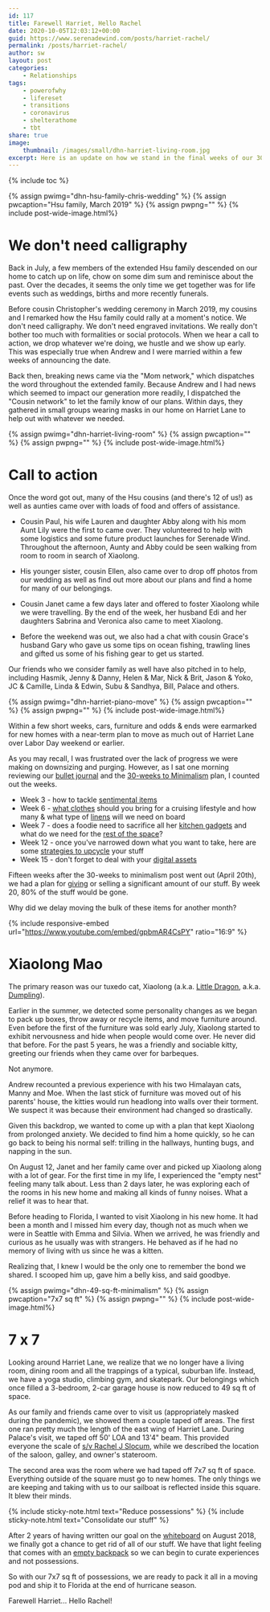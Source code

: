 ```yaml
---
id: 117
title: Farewell Harriet, Hello Rachel
date: 2020-10-05T12:03:12+00:00
guid: https://www.serenadewind.com/posts/harriet-rachel/
permalink: /posts/harriet-rachel/
author: sw
layout: post
categories:
    - Relationships
tags:
    - powerofwhy
    - lifereset
    - transitions
    - coronavirus
    - shelterathome
    - tbt
share: true
image:
    thumbnail: /images/small/dhn-harriet-living-room.jpg 
excerpt: Here is an update on how we stand in the final weeks of our 30-weeks to minimalism initiative. 
---
```

{% include toc %}

{% assign pwimg="dhn-hsu-family-chris-wedding" %}
{% assign pwcaption="Hsu family, March 2019" %}
{% assign pwpng="" %}
{% include post-wide-image.html%}

# We don't need calligraphy

Back in July, a few members of the extended Hsu family descended on our home to catch up on life, chow on some dim sum and reminisce about the past. Over the decades, it seems the only time we get together was for life events such as weddings, births and more recently funerals. 

Before cousin Christopher's wedding ceremony in March 2019, my cousins and I remarked how the Hsu family could rally at a moment's notice. We don't need calligraphy. We don't need engraved invitations. We really don't bother too much with formalities or social protocols. When we hear a call to action, we drop whatever we're doing, we hustle and we show up early. This was especially true when Andrew and I were married within a few weeks of announcing the date.

Back then, breaking news came via the "Mom network," which dispatches the word throughout the extended family. Because Andrew and I had news which seemed to impact our generation more readily, I dispatched the "Cousin network" to let the family know of our plans. Within days, they gathered in small groups wearing masks in our home on Harriet Lane to help out with whatever we needed.

{% assign pwimg="dhn-harriet-living-room" %}
{% assign pwcaption="" %}
{% assign pwpng="" %}
{% include post-wide-image.html%}

# Call to action 

Once the word got out, many of the Hsu cousins (and there's 12 of us!) as well as aunties came over with loads of food and offers of assistance. 

 - Cousin Paul, his wife Lauren and daughter Abby along with his mom Aunt Lily were the first to came over. They volunteered to help with some logistics and some future product launches for Serenade Wind. Throughout the afternoon, Aunty and Abby could be seen walking from room to room in search of Xiaolong.

 - His younger sister, cousin Ellen, also came over to drop off photos from our wedding as well as find out more about our plans and find a home for many of our belongings. 

 - Cousin Janet came a few days later and offered to foster Xiaolong while we were travelling. By the end of the week, her husband Edi and her daughters Sabrina and Veronica also came to meet Xiaolong.

 - Before the weekend was out, we also had a chat with cousin Grace's husband Gary who gave us some tips on ocean fishing, trawling lines and gifted us some of his fishing gear to get us started. 

Our friends who we consider family as well have also pitched in to help, including Hasmik, Jenny & Danny, Helen & Mar, Nick & Brit, Jason & Yoko, JC & Camille, Linda & Edwin, Subu & Sandhya, Bill, Palace and others. 

{% assign pwimg="dhn-harriet-piano-move" %}
{% assign pwcaption="" %}
{% assign pwpng="" %}
{% include post-wide-image.html%}

Within a few short weeks, cars, furniture and odds & ends were earmarked for new homes with a near-term plan to move as much out of Harriet Lane over Labor Day weekend or earlier.

As you may recall, I was frustrated over the lack of progress we were making on downsizing and purging. However, as I sat one morning reviewing our [bullet journal](/posts/eye-of-the-storm/) and the [30-weeks to Minimalism](/posts/30-weeks-to-minimalism/) plan, I counted out the weeks. 

 - Week 3 - how to tackle [sentimental items](/posts/throw-back/)
 - Week 6 - [what clothes](posts/packing-light/) should you bring for a cruising lifestyle and how many & what type of [linens](/posts/boat-head/) will we need on board 
 - Week 7 - does a foodie need to sacrifice all her [kitchen gadgets](/posts/sea-foodie/) and what do we need for the [rest of the space](/posts/sea-foodie/)?
 - Week 12 - once you've narrowed down what you want to take, here are some [strategies to upcycle](/posts/matching-gifts/) your stuff
 - Week 15 - don't forget to deal with your [digital assets](/posts/shutterbug/)

Fifteen weeks after the 30-weeks to minimalism post went out (April 20th), we had a plan for [giving](/posts/matching-gifts/) or selling a significant amount of our stuff. By week 20, 80% of the stuff would be gone. 

Why did we delay moving the bulk of these items for another month? 

{% include responsive-embed url="https://www.youtube.com/embed/gpbmAR4CsPY" ratio="16:9" %}

# Xiaolong Mao

The primary reason was our tuxedo cat, Xiaolong (a.k.a. [Little Dragon](https://bruceleefoundation.org/littledragons/), a.k.a. [Dumpling](https://en.wikipedia.org/wiki/Xiaolongbao)). 

Earlier in the summer, we detected some personality changes as we began to pack up boxes, throw away or recycle items, and move furniture around. Even before the first of the furniture was sold early July, Xiaolong started to exhibit nervousness and hide when people would come over. He never did that before. For the past 5 years, he was a friendly and sociable kitty, greeting our friends when they came over for barbeques. 

Not anymore.

Andrew recounted a previous experience with his two Himalayan cats, Manny and Moe. When the last stick of furniture was moved out of his parents' house, the kitties would run headlong into walls over their torment. We suspect it was because their environment had changed so drastically.

Given this backdrop, we wanted to come up with a plan that kept Xiaolong from prolonged anxiety. We decided to find him a home quickly, so he can go back to being his normal self: trilling in the hallways, hunting bugs, and napping in the sun. 

On August 12, Janet and her family came over and picked up Xiaolong along with a lot of gear. For the first time in my life, I experienced the "empty nest" feeling many talk about. Less than 2 days later, he was exploring each of the rooms in his new home and making all kinds of funny noises. What a relief it was to hear that.

Before heading to Florida, I wanted to visit Xiaolong in his new home. It had been a month and I missed him every day, though not as much when we were in Seattle with Emma and Silvia. When we arrived, he was friendly and curious as he usually was with strangers. He behaved as if he had no memory of living with us since he was a kitten.

Realizing that, I knew I would be the only one to remember the bond we shared. I scooped him up, gave him a belly kiss, and said goodbye.

{% assign pwimg="dhn-49-sq-ft-minimalism" %}
{% assign pwcaption="7x7 sq ft" %}
{% assign pwpng="" %}
{% include post-wide-image.html%}

# 7 x 7

Looking around Harriet Lane, we realize that we no longer have a living room, dining room and all the trappings of a typical, suburban life. Instead, we have a yoga studio, climbing gym, and skatepark. Our belongings which once filled a 3-bedroom, 2-car garage house is now reduced to 49 sq ft of space. 

As our family and friends came over to visit us (appropriately masked during the pandemic), we showed them a couple taped off areas. The first one ran pretty much the length of the east wing of Harriet Lane. During Palace's visit, we taped off 50' LOA and 13'4" beam. This provided everyone the scale of [s/v Rachel J Slocum](/about-rachel-j-slocum/), while we described the location of the saloon, galley, and owner's stateroom.

The second area was the room where we had taped off 7x7 sq ft of space. Everything outside of the square must go to new homes. The only things we are keeping and taking with us to our sailboat is reflected inside this square. It blew their minds. 

{% include sticky-note.html text="Reduce possessions" %}
{% include sticky-note.html text="Consolidate our stuff" %}

After 2 years of having written our goal on the [whiteboard](/posts/time-to-go-to-the-whiteboard/) on August 2018, we finally got a chance to get rid of all of our stuff. We have that light feeling that comes with an [empty backpack](/posts/sailing-around-the-world/) so we can begin to curate experiences and not possessions.

So with our 7x7 sq ft of possessions, we are ready to pack it all in a moving pod and ship it to Florida at the end of hurricane season.

Farewell Harriet... Hello Rachel!
